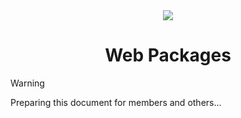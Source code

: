 <div align="center">
  <img src="https://github.com/user-attachments/assets/0258171f-2875-4b82-a227-7be8d969e0ab">
  <h1>Web Packages</h1>
</div>

> [!WARNING]
> Preparing this document for members and others...
